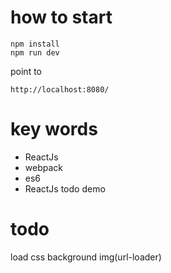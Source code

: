 # how to start

```
npm install
npm run dev
```

point to

```
http://localhost:8080/
```

# key words

- ReactJs
- webpack
- es6
- ReactJs todo demo

# todo

load css background img(url-loader)
